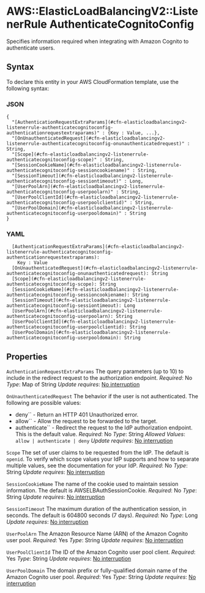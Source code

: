 # AWS::ElasticLoadBalancingV2::ListenerRule AuthenticateCognitoConfig<a name="aws-properties-elasticloadbalancingv2-listenerrule-authenticatecognitoconfig"></a>

Specifies information required when integrating with Amazon Cognito to authenticate users\.

## Syntax<a name="aws-properties-elasticloadbalancingv2-listenerrule-authenticatecognitoconfig-syntax"></a>

To declare this entity in your AWS CloudFormation template, use the following syntax:

### JSON<a name="aws-properties-elasticloadbalancingv2-listenerrule-authenticatecognitoconfig-syntax.json"></a>

```
{
  "[AuthenticationRequestExtraParams](#cfn-elasticloadbalancingv2-listenerrule-authenticatecognitoconfig-authenticationrequestextraparams)" : {Key : Value, ...},
  "[OnUnauthenticatedRequest](#cfn-elasticloadbalancingv2-listenerrule-authenticatecognitoconfig-onunauthenticatedrequest)" : String,
  "[Scope](#cfn-elasticloadbalancingv2-listenerrule-authenticatecognitoconfig-scope)" : String,
  "[SessionCookieName](#cfn-elasticloadbalancingv2-listenerrule-authenticatecognitoconfig-sessioncookiename)" : String,
  "[SessionTimeout](#cfn-elasticloadbalancingv2-listenerrule-authenticatecognitoconfig-sessiontimeout)" : Long,
  "[UserPoolArn](#cfn-elasticloadbalancingv2-listenerrule-authenticatecognitoconfig-userpoolarn)" : String,
  "[UserPoolClientId](#cfn-elasticloadbalancingv2-listenerrule-authenticatecognitoconfig-userpoolclientid)" : String,
  "[UserPoolDomain](#cfn-elasticloadbalancingv2-listenerrule-authenticatecognitoconfig-userpooldomain)" : String
}
```

### YAML<a name="aws-properties-elasticloadbalancingv2-listenerrule-authenticatecognitoconfig-syntax.yaml"></a>

```
  [AuthenticationRequestExtraParams](#cfn-elasticloadbalancingv2-listenerrule-authenticatecognitoconfig-authenticationrequestextraparams):
    Key : Value
  [OnUnauthenticatedRequest](#cfn-elasticloadbalancingv2-listenerrule-authenticatecognitoconfig-onunauthenticatedrequest): String
  [Scope](#cfn-elasticloadbalancingv2-listenerrule-authenticatecognitoconfig-scope): String
  [SessionCookieName](#cfn-elasticloadbalancingv2-listenerrule-authenticatecognitoconfig-sessioncookiename): String
  [SessionTimeout](#cfn-elasticloadbalancingv2-listenerrule-authenticatecognitoconfig-sessiontimeout): Long
  [UserPoolArn](#cfn-elasticloadbalancingv2-listenerrule-authenticatecognitoconfig-userpoolarn): String
  [UserPoolClientId](#cfn-elasticloadbalancingv2-listenerrule-authenticatecognitoconfig-userpoolclientid): String
  [UserPoolDomain](#cfn-elasticloadbalancingv2-listenerrule-authenticatecognitoconfig-userpooldomain): String
```

## Properties<a name="aws-properties-elasticloadbalancingv2-listenerrule-authenticatecognitoconfig-properties"></a>

`AuthenticationRequestExtraParams`  <a name="cfn-elasticloadbalancingv2-listenerrule-authenticatecognitoconfig-authenticationrequestextraparams"></a>
The query parameters \(up to 10\) to include in the redirect request to the authorization endpoint\.
*Required*: No
*Type*: Map of String
*Update requires*: [No interruption](https://docs.aws.amazon.com/AWSCloudFormation/latest/UserGuide/using-cfn-updating-stacks-update-behaviors.html#update-no-interrupt)

`OnUnauthenticatedRequest`  <a name="cfn-elasticloadbalancingv2-listenerrule-authenticatecognitoconfig-onunauthenticatedrequest"></a>
The behavior if the user is not authenticated\. The following are possible values:
+ deny`` \- Return an HTTP 401 Unauthorized error\.
+ allow`` \- Allow the request to be forwarded to the target\.
+ authenticate`` \- Redirect the request to the IdP authorization endpoint\. This is the default value\.
*Required*: No
*Type*: String
*Allowed Values*: `allow | authenticate | deny`
*Update requires*: [No interruption](https://docs.aws.amazon.com/AWSCloudFormation/latest/UserGuide/using-cfn-updating-stacks-update-behaviors.html#update-no-interrupt)

`Scope`  <a name="cfn-elasticloadbalancingv2-listenerrule-authenticatecognitoconfig-scope"></a>
The set of user claims to be requested from the IdP\. The default is `openid`\.
To verify which scope values your IdP supports and how to separate multiple values, see the documentation for your IdP\.
*Required*: No
*Type*: String
*Update requires*: [No interruption](https://docs.aws.amazon.com/AWSCloudFormation/latest/UserGuide/using-cfn-updating-stacks-update-behaviors.html#update-no-interrupt)

`SessionCookieName`  <a name="cfn-elasticloadbalancingv2-listenerrule-authenticatecognitoconfig-sessioncookiename"></a>
The name of the cookie used to maintain session information\. The default is AWSELBAuthSessionCookie\.
*Required*: No
*Type*: String
*Update requires*: [No interruption](https://docs.aws.amazon.com/AWSCloudFormation/latest/UserGuide/using-cfn-updating-stacks-update-behaviors.html#update-no-interrupt)

`SessionTimeout`  <a name="cfn-elasticloadbalancingv2-listenerrule-authenticatecognitoconfig-sessiontimeout"></a>
The maximum duration of the authentication session, in seconds\. The default is 604800 seconds \(7 days\)\.
*Required*: No
*Type*: Long
*Update requires*: [No interruption](https://docs.aws.amazon.com/AWSCloudFormation/latest/UserGuide/using-cfn-updating-stacks-update-behaviors.html#update-no-interrupt)

`UserPoolArn`  <a name="cfn-elasticloadbalancingv2-listenerrule-authenticatecognitoconfig-userpoolarn"></a>
The Amazon Resource Name \(ARN\) of the Amazon Cognito user pool\.
*Required*: Yes
*Type*: String
*Update requires*: [No interruption](https://docs.aws.amazon.com/AWSCloudFormation/latest/UserGuide/using-cfn-updating-stacks-update-behaviors.html#update-no-interrupt)

`UserPoolClientId`  <a name="cfn-elasticloadbalancingv2-listenerrule-authenticatecognitoconfig-userpoolclientid"></a>
The ID of the Amazon Cognito user pool client\.
*Required*: Yes
*Type*: String
*Update requires*: [No interruption](https://docs.aws.amazon.com/AWSCloudFormation/latest/UserGuide/using-cfn-updating-stacks-update-behaviors.html#update-no-interrupt)

`UserPoolDomain`  <a name="cfn-elasticloadbalancingv2-listenerrule-authenticatecognitoconfig-userpooldomain"></a>
The domain prefix or fully\-qualified domain name of the Amazon Cognito user pool\.
*Required*: Yes
*Type*: String
*Update requires*: [No interruption](https://docs.aws.amazon.com/AWSCloudFormation/latest/UserGuide/using-cfn-updating-stacks-update-behaviors.html#update-no-interrupt)

